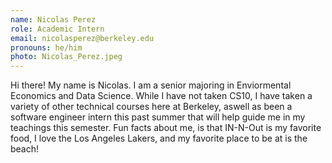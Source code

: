 ```yaml
---
name: Nicolas Perez
role: Academic Intern
email: nicolasperez@berkeley.edu
pronouns: he/him
photo: Nicolas_Perez.jpeg
---
```

Hi there! My name is Nicolas. I am a senior majoring in Enviormental Economics and Data Science. While I have not taken CS10, I have taken a variety of other technical courses here at Berkeley, aswell as been a software engineer intern this past summer that will help guide me in my teachings this semester. Fun facts about me, is that IN-N-Out is my favorite food, I love the Los Angeles Lakers, and my favorite place to be at is the beach!
